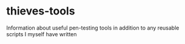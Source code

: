 # thieves-tools
Information about useful pen-testing tools in addition to any reusable scripts I myself have written
